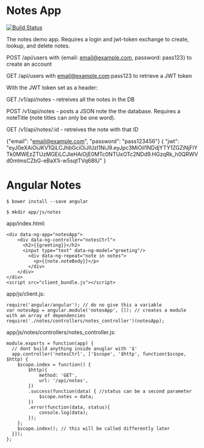 Notes App
==============================
[![Build Status](https://travis-ci.org/crenwick/sea-b24-notes.svg?branch=master)](https://travis-ci.org/crenwick/sea-b24-notes)

The notes demo app. Requires a login and jwt-token exchange to create, lookup, and delete notes.

POST /api/users with {email: email@example.com, password: pass123} to create an account

GET /api/users with email@example.com:pass123 to retrieve a JWT token

With the JWT token set as a header:

GET /v1/api/notes - retreives all the notes in the DB

POST /v1/api/notes - posts a JSON note the the database. Requires a noteTitle (note titles can only be one word).

GET /v1/api/notes/:id - retreives the note with that ID

{"email": "email@example.com", "password": "pass123456"}
{
    "jwt": "eyJ0eXAiOiJKV1QiLCJhbGciOiJIUzI1NiJ9.eyJpc3MiOiI1NDdjYTY1ZGZiNjFlYTk0MWEzZTUzMGEiLCJleHAiOjE0MTc0NTUxOTc2NDd9.HGzqRk_h0QRWVd0mlmsCZbG-eBaX1i-w5sqtTVq68lU"
}

Angular Notes
==============

`$ bower install --save angular`

`$ mkdir app/js/notes`

app/index.html:
```
<div data-ng-app="notesApp">
    <div data-ng-controller="notesCtrl">
      <h2>{{greeting}}</h2>
      <input type="text" data-ng-model="greeting"/>
        <div data-ng-repeat="note in notes">
          <p>{{note.noteBody}}</p>
        </div>
    </div>
</div>
<script src="client_bundle.js"></script>
```

app/js/client.js:
```
require('angular/angular'); // do no give this a variable
var notesApp = angular.module('notesApp', []); // creates a module with an array of dependencies
require('./notes/controllers/notes_controller')(notesApp);
```

app/js/notes/controllers/notes_controller.js:
```
module.exports = function(app) {
  // dont build anything inside anuglar with '$'
  app.controller('notesCtrl', ['$scope', '$http', function($scope, $http) {
    $scope.index = function() {
        $http({
            method: 'GET',
            url: '/api/notes',
        })
        .success(function(data) { //status can be a second parameter
            $scope.notes = data;
        })
        .error(function(data, status){
            console.log(data);
        });
    };
    $scope.index(); // this will be called differently later
  }]);
};
```

